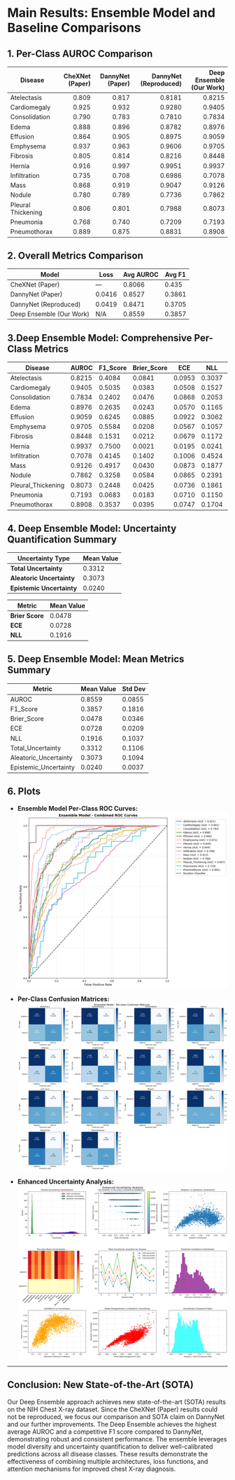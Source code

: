 # Main Results: Ensemble Model and Baseline Comparisons

## 1. Per-Class AUROC Comparison

| Disease             | CheXNet (Paper) | DannyNet (Paper) | DannyNet (Reproduced) | Deep Ensemble (Our Work) |
|---------------------|----------------:|-----------------:|----------------------:|----------------------:|
| Atelectasis         | 0.809           | 0.817            | 0.8181                | 0.8215                |
| Cardiomegaly        | 0.925           | 0.932            | 0.9280                | 0.9405                |
| Consolidation       | 0.790           | 0.783            | 0.7810                | 0.7834                |
| Edema               | 0.888           | 0.896            | 0.8782                | 0.8976                |
| Effusion            | 0.864           | 0.905            | 0.8975                | 0.9059                |
| Emphysema           | 0.937           | 0.963            | 0.9606                | 0.9705                |
| Fibrosis            | 0.805           | 0.814            | 0.8216                | 0.8448                |
| Hernia              | 0.916           | 0.997            | 0.9951                | 0.9937                |
| Infiltration        | 0.735           | 0.708            | 0.6986                | 0.7078                |
| Mass                | 0.868           | 0.919            | 0.9047                | 0.9126                |
| Nodule              | 0.780           | 0.789            | 0.7736                | 0.7862                |
| Pleural Thickening  | 0.806           | 0.801            | 0.7988                | 0.8073                |
| Pneumonia           | 0.768           | 0.740            | 0.7209                | 0.7193                |
| Pneumothorax        | 0.889           | 0.875            | 0.8831                | 0.8908                |

## 2. Overall Metrics Comparison

| Model                | Loss   | Avg AUROC | Avg F1  |
|----------------------|--------|-----------|---------|
| CheXNet (Paper)      |  —     | 0.8066    |    0.435     |
| DannyNet (Paper)     |   0.0416     | 0.8527    | 0.3861  |
| DannyNet (Reproduced)| 0.0419 | 0.8471    | 0.3705  |
| Deep Ensemble (Our Work)       | N/A    | 0.8559    | 0.3857  |

## 3.Deep Ensemble Model: Comprehensive Per-Class Metrics

| Disease             | AUROC  | F1_Score | Brier_Score | ECE    | NLL    | TU_Mean | AU_Mean | EU_Mean |
|---------------------|--------|----------|-------------|--------|--------|---------|---------|---------|
| Atelectasis         | 0.8215 | 0.4084   | 0.0841      | 0.0953 | 0.3037 | 0.4512  | 0.4267  | 0.0245  |
| Cardiomegaly        | 0.9405 | 0.5035   | 0.0383      | 0.0508 | 0.1527 | 0.2716  | 0.2467  | 0.0249  |
| Consolidation       | 0.7834 | 0.2402   | 0.0476      | 0.0868 | 0.2053 | 0.3664  | 0.3418  | 0.0246  |
| Edema               | 0.8976 | 0.2635   | 0.0243      | 0.0570 | 0.1165 | 0.2448  | 0.2235  | 0.0213  |
| Effusion            | 0.9059 | 0.6245   | 0.0885      | 0.0922 | 0.3062 | 0.4444  | 0.4209  | 0.0235  |
| Emphysema           | 0.9705 | 0.5584   | 0.0208      | 0.0567 | 0.1057 | 0.2404  | 0.2165  | 0.0239  |
| Fibrosis            | 0.8448 | 0.1531   | 0.0212      | 0.0679 | 0.1172 | 0.2687  | 0.2432  | 0.0255  |
| Hernia              | 0.9937 | 0.7500   | 0.0021      | 0.0195 | 0.0241 | 0.0937  | 0.0805  | 0.0133  |
| Infiltration        | 0.7078 | 0.4145   | 0.1402      | 0.1006 | 0.4524 | 0.5660  | 0.5467  | 0.0193  |
| Mass                | 0.9126 | 0.4917   | 0.0430      | 0.0873 | 0.1877 | 0.3570  | 0.3287  | 0.0283  |
| Nodule              | 0.7862 | 0.3258   | 0.0584      | 0.0865 | 0.2391 | 0.3974  | 0.3698  | 0.0276  |
| Pleural_Thickening  | 0.8073 | 0.2448   | 0.0425      | 0.0736 | 0.1861 | 0.3357  | 0.3089  | 0.0268  |
| Pneumonia           | 0.7193 | 0.0683   | 0.0183      | 0.0710 | 0.1150 | 0.2784  | 0.2524  | 0.0260  |
| Pneumothorax        | 0.8908 | 0.3537   | 0.0395      | 0.0747 | 0.1704 | 0.3217  | 0.2957  | 0.0260  |


## 4. Deep Ensemble Model: Uncertainty Quantification Summary

| Uncertainty Type        | Mean Value |
|------------------------|------------|
| **Total Uncertainty**  | 0.3312     |
| **Aleatoric Uncertainty** | 0.3073  |
| **Epistemic Uncertainty** | 0.0240  |

| Metric                | Mean Value |
|-----------------------|------------|
| **Brier Score**       | 0.0478     |
| **ECE**               | 0.0728     |
| **NLL**               | 0.1916     |

## 5. Deep Ensemble Model: Mean Metrics Summary

| Metric                | Mean Value | Std Dev |
|-----------------------|------------|---------|
| AUROC                 | 0.8559     | 0.0855  |
| F1_Score              | 0.3857     | 0.1816  |
| Brier_Score           | 0.0478     | 0.0346  |
| ECE                   | 0.0728     | 0.0209  |
| NLL                   | 0.1916     | 0.1037  |
| Total_Uncertainty     | 0.3312     | 0.1106  |
| Aleatoric_Uncertainty | 0.3073     | 0.1094  |
| Epistemic_Uncertainty | 0.0240     | 0.0037  |

## 6. Plots

- **Ensemble Model Per-Class ROC Curves:**
  ![Ensemble Model Combined ROC Curve](images/Ensemble%20Model%20Combined%20ROC%20Curve.png)

- **Per-Class Confusion Matrices:**
  ![Per Class Confusion Matrices](images/Per%20Class%20Confusion%20Matrices.png)

- **Enhanced Uncertainty Analysis:**
  ![Enhanced Uncertainty Analysis](images/Enhanced%20Uncertainity%20Analysis.png)

---

## Conclusion: New State-of-the-Art (SOTA)

Our Deep Ensemble approach achieves new state-of-the-art (SOTA) results on the NIH Chest X-ray dataset. Since the CheXNet (Paper) results could not be reproduced, we focus our comparison and SOTA claim on DannyNet and our further improvements. The Deep Ensemble achieves the highest average AUROC and a competitive F1 score compared to DannyNet, demonstrating robust and consistent performance. The ensemble leverages model diversity and uncertainty quantification to deliver well-calibrated predictions across all disease classes. These results demonstrate the effectiveness of combining multiple architectures, loss functions, and attention mechanisms for improved chest X-ray diagnosis.
